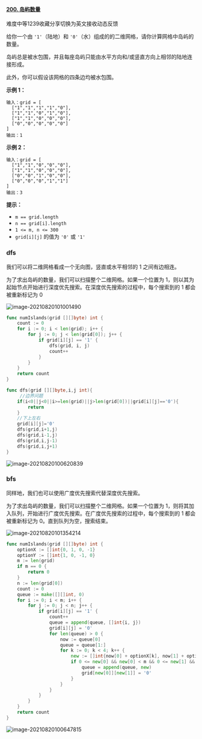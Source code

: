 #### [200. 岛屿数量](https://leetcode-cn.com/problems/number-of-islands/)

难度中等1239收藏分享切换为英文接收动态反馈

给你一个由 `'1'`（陆地）和 `'0'`（水）组成的的二维网格，请你计算网格中岛屿的数量。

岛屿总是被水包围，并且每座岛屿只能由水平方向和/或竖直方向上相邻的陆地连接形成。

此外，你可以假设该网格的四条边均被水包围。

 

**示例 1：**

```
输入：grid = [
  ["1","1","1","1","0"],
  ["1","1","0","1","0"],
  ["1","1","0","0","0"],
  ["0","0","0","0","0"]
]
输出：1
```

**示例 2：**

```
输入：grid = [
  ["1","1","0","0","0"],
  ["1","1","0","0","0"],
  ["0","0","1","0","0"],
  ["0","0","0","1","1"]
]
输出：3
```

 

**提示：**

- `m == grid.length`
- `n == grid[i].length`
- `1 <= m, n <= 300`
- `grid[i][j]` 的值为 `'0'` 或 `'1'`

### dfs

我们可以将二维网格看成一个无向图，竖直或水平相邻的 1 之间有边相连。

为了求出岛屿的数量，我们可以扫描整个二维网格。如果一个位置为 1，则以其为起始节点开始进行深度优先搜索。在深度优先搜索的过程中，每个搜索到的 1 都会被重新标记为 0

![image-20210820101001490](C:\Users\solfeng\AppData\Roaming\Typora\typora-user-images\image-20210820101001490.png)

```go
func numIslands(grid [][]byte) int {
	count := 0
	for i := 0; i < len(grid); i++ {
		for j := 0; j < len(grid[0]); j++ {
			if grid[i][j] == '1' {
				dfs(grid, i, j)
				count++
			}
		}
	}
	return count
}

func dfs(grid [][]byte,i,j int){
     //边界问题
    if(i<0||j<0||i>=len(grid)||j>len(grid[0])||grid[i][j]=='0'){
        return
    }
    //下上左右
    grid[i][j]='0'
    dfs(grid,i+1,j)
    dfs(grid,i-1,j)
    dfs(grid,i,j-1)
    dfs(grid,i,j+1)
}
```

![image-20210820100620839](C:\Users\solfeng\AppData\Roaming\Typora\typora-user-images\image-20210820100620839.png)

### bfs

同样地，我们也可以使用广度优先搜索代替深度优先搜索。

为了求出岛屿的数量，我们可以扫描整个二维网格。如果一个位置为 1，则将其加入队列，开始进行广度优先搜索。在广度优先搜索的过程中，每个搜索到的 1 都会被重新标记为 0。直到队列为空，搜索结束。

![image-20210820101354214](C:\Users\solfeng\AppData\Roaming\Typora\typora-user-images\image-20210820101354214.png)

```go
func numIslands(grid [][]byte) int {
	optionX := []int{0, 1, 0, -1}
	optionY := []int{1, 0, -1, 0}
	m := len(grid)
	if m == 0 {
		return 0
	}
	n := len(grid[0])
	count := 0
	queue := make([][]int, 0)
	for i := 0; i < m; i++ {
		for j := 0; j < n; j++ {
			if grid[i][j] == '1' {
				count++
				queue = append(queue, []int{i, j})
				grid[i][j] = '0'
				for len(queue) > 0 {
					now := queue[0]
					queue = queue[1:]
					for k := 0; k < 4; k++ {
						new := []int{now[0] + optionX[k], now[1] + optionY[k]}
						if 0 <= new[0] && new[0] < m && 0 <= new[1] && new[1] < n && grid[new[0]][new[1]] == '1' {
							queue = append(queue, new)
							grid[new[0]][new[1]] = '0'
						}
					}
				}
			}
		}
	}
	return count
}
```

![image-20210820100647815](C:\Users\solfeng\AppData\Roaming\Typora\typora-user-images\image-20210820100647815.png)

